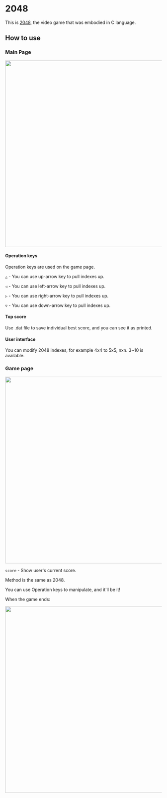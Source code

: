 # 2048
This is [2048](https://en.wikipedia.org/wiki/2048_(video_game)), the video game that was embodied in C language.

## How to use
### Main Page
<img src="https://user-images.githubusercontent.com/80033023/136502714-43e826ec-bde1-498e-ad2f-ed40fdd6cfcb.png" width="600">

#### Operation keys
Operation keys are used on the game page.

```△``` - You can use up-arrow key to pull indexes up.

```◁``` - You can use left-arrow key to pull indexes up.

```▷``` - You can use right-arrow key to pull indexes up.

```▽``` - You can use down-arrow key to pull indexes up.

#### Top score
Use .dat file to save individual best score, and you can see it as printed.

#### User interface
You can modify 2048 indexes, for example 4x4 to 5x5, nxn. 3~10 is available.

### Game page

<img src="https://user-images.githubusercontent.com/80033023/136633541-1a5c2974-e135-4ba6-bd68-1f73f9495026.png" width="600">

```score``` - Show user's current score.

Method is the same as 2048.

You can use Operation keys to manipulate, and it'll be it!

When the game ends:

<img src="https://user-images.githubusercontent.com/80033023/136656387-a93f60ac-3f93-460f-92d6-8033775463bc.png" width="600">
